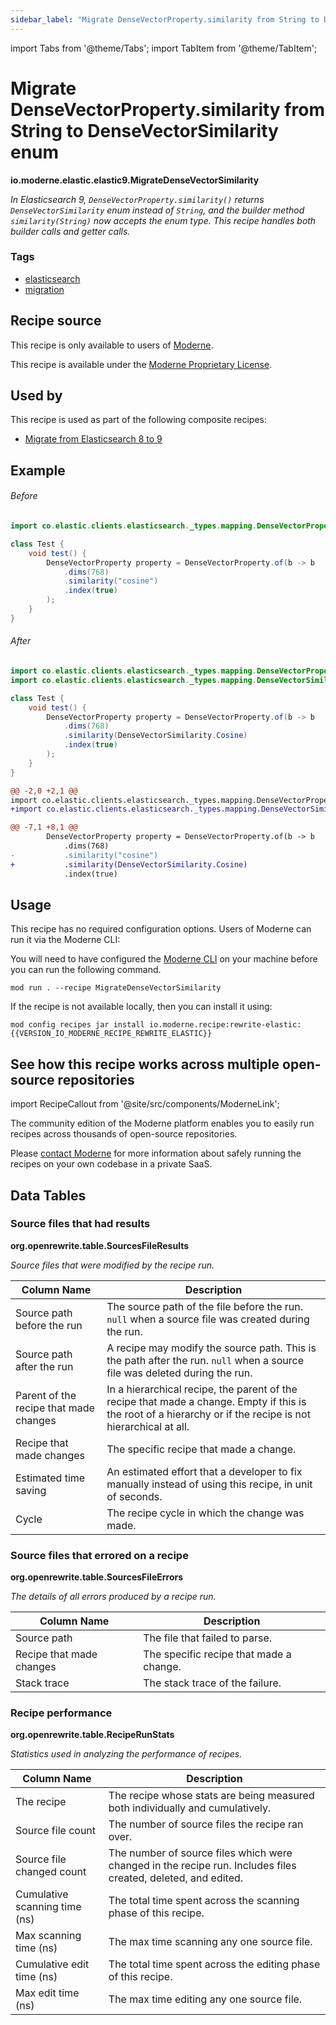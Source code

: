 ```yaml
---
sidebar_label: "Migrate DenseVectorProperty.similarity from String to DenseVectorSimilarity enum"
---
```


import Tabs from '@theme/Tabs';
import TabItem from '@theme/TabItem';

# Migrate DenseVectorProperty.similarity from String to DenseVectorSimilarity enum

**io.moderne.elastic.elastic9.MigrateDenseVectorSimilarity**

_In Elasticsearch 9, `DenseVectorProperty.similarity()` returns `DenseVectorSimilarity` enum instead of `String`, and the builder method `similarity(String)` now accepts the enum type. This recipe handles both builder calls and getter calls._

### Tags

* [elasticsearch](/reference/recipes-by-tag#elasticsearch)
* [migration](/reference/recipes-by-tag#migration)

## Recipe source

This recipe is only available to users of [Moderne](https://docs.moderne.io/).


This recipe is available under the [Moderne Proprietary License](https://docs.moderne.io/licensing/overview).


## Used by

This recipe is used as part of the following composite recipes:

* [Migrate from Elasticsearch 8 to 9](/recipes/elastic/elastic9/migratetoelasticsearch9.md)

## Example


<Tabs groupId="beforeAfter">
<TabItem value="java" label="java">


###### Before
```java
import co.elastic.clients.elasticsearch._types.mapping.DenseVectorProperty;

class Test {
    void test() {
        DenseVectorProperty property = DenseVectorProperty.of(b -> b
            .dims(768)
            .similarity("cosine")
            .index(true)
        );
    }
}
```

###### After
```java
import co.elastic.clients.elasticsearch._types.mapping.DenseVectorProperty;
import co.elastic.clients.elasticsearch._types.mapping.DenseVectorSimilarity;

class Test {
    void test() {
        DenseVectorProperty property = DenseVectorProperty.of(b -> b
            .dims(768)
            .similarity(DenseVectorSimilarity.Cosine)
            .index(true)
        );
    }
}
```

</TabItem>
<TabItem value="diff" label="Diff" >

```diff
@@ -2,0 +2,1 @@
import co.elastic.clients.elasticsearch._types.mapping.DenseVectorProperty;
+import co.elastic.clients.elasticsearch._types.mapping.DenseVectorSimilarity;

@@ -7,1 +8,1 @@
        DenseVectorProperty property = DenseVectorProperty.of(b -> b
            .dims(768)
-           .similarity("cosine")
+           .similarity(DenseVectorSimilarity.Cosine)
            .index(true)
```
</TabItem>
</Tabs>


## Usage

This recipe has no required configuration options. Users of Moderne can run it via the Moderne CLI:
<Tabs groupId="projectType">


<TabItem value="moderne-cli" label="Moderne CLI">

You will need to have configured the [Moderne CLI](https://docs.moderne.io/user-documentation/moderne-cli/getting-started/cli-intro) on your machine before you can run the following command.

```shell title="shell"
mod run . --recipe MigrateDenseVectorSimilarity
```

If the recipe is not available locally, then you can install it using:
```shell
mod config recipes jar install io.moderne.recipe:rewrite-elastic:{{VERSION_IO_MODERNE_RECIPE_REWRITE_ELASTIC}}
```
</TabItem>
</Tabs>

## See how this recipe works across multiple open-source repositories

import RecipeCallout from '@site/src/components/ModerneLink';

<RecipeCallout link="https://app.moderne.io/recipes/io.moderne.elastic.elastic9.MigrateDenseVectorSimilarity" />

The community edition of the Moderne platform enables you to easily run recipes across thousands of open-source repositories.

Please [contact Moderne](https://moderne.io/product) for more information about safely running the recipes on your own codebase in a private SaaS.
## Data Tables

<Tabs groupId="data-tables">
<TabItem value="org.openrewrite.table.SourcesFileResults" label="SourcesFileResults">

### Source files that had results
**org.openrewrite.table.SourcesFileResults**

_Source files that were modified by the recipe run._

| Column Name | Description |
| ----------- | ----------- |
| Source path before the run | The source path of the file before the run. `null` when a source file was created during the run. |
| Source path after the run | A recipe may modify the source path. This is the path after the run. `null` when a source file was deleted during the run. |
| Parent of the recipe that made changes | In a hierarchical recipe, the parent of the recipe that made a change. Empty if this is the root of a hierarchy or if the recipe is not hierarchical at all. |
| Recipe that made changes | The specific recipe that made a change. |
| Estimated time saving | An estimated effort that a developer to fix manually instead of using this recipe, in unit of seconds. |
| Cycle | The recipe cycle in which the change was made. |

</TabItem>

<TabItem value="org.openrewrite.table.SourcesFileErrors" label="SourcesFileErrors">

### Source files that errored on a recipe
**org.openrewrite.table.SourcesFileErrors**

_The details of all errors produced by a recipe run._

| Column Name | Description |
| ----------- | ----------- |
| Source path | The file that failed to parse. |
| Recipe that made changes | The specific recipe that made a change. |
| Stack trace | The stack trace of the failure. |

</TabItem>

<TabItem value="org.openrewrite.table.RecipeRunStats" label="RecipeRunStats">

### Recipe performance
**org.openrewrite.table.RecipeRunStats**

_Statistics used in analyzing the performance of recipes._

| Column Name | Description |
| ----------- | ----------- |
| The recipe | The recipe whose stats are being measured both individually and cumulatively. |
| Source file count | The number of source files the recipe ran over. |
| Source file changed count | The number of source files which were changed in the recipe run. Includes files created, deleted, and edited. |
| Cumulative scanning time (ns) | The total time spent across the scanning phase of this recipe. |
| Max scanning time (ns) | The max time scanning any one source file. |
| Cumulative edit time (ns) | The total time spent across the editing phase of this recipe. |
| Max edit time (ns) | The max time editing any one source file. |

</TabItem>

</Tabs>
